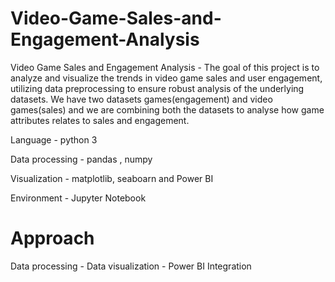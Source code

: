 # Video-Game-Sales-and-Engagement-Analysis
Video Game Sales and Engagement Analysis - The goal of this project is to analyze and visualize the trends in video game sales and user engagement, utilizing data preprocessing to ensure robust analysis of the underlying datasets.
We have two datasets games(engagement) and video games(sales) and we are combining both the datasets to analyse how game attributes relates to sales and engagement.

Language - python 3

Data processing - pandas , numpy

Visualization - matplotlib, seaboarn and Power BI

Environment - Jupyter Notebook

# Approach
Data processing - Data visualization - Power BI Integration

